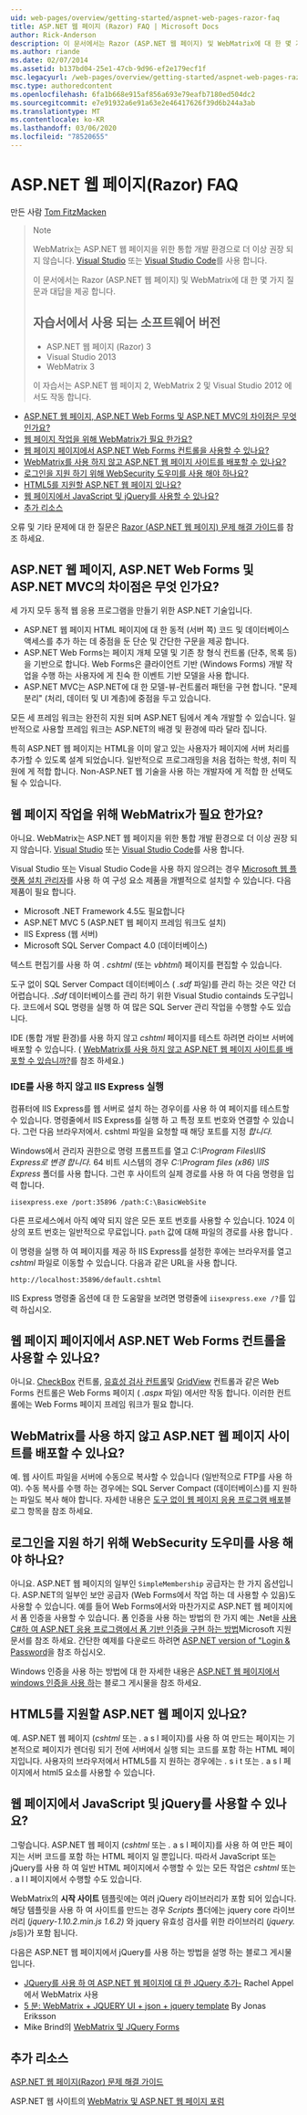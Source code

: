 ```yaml
---
uid: web-pages/overview/getting-started/aspnet-web-pages-razor-faq
title: ASP.NET 웹 페이지 (Razor) FAQ | Microsoft Docs
author: Rick-Anderson
description: 이 문서에서는 Razor (ASP.NET 웹 페이지) 및 WebMatrix에 대 한 몇 가지 질문과 대답을 제공 합니다. 자습서에서 사용 되는 소프트웨어 버전 ASP.NET 웹 페이지 (R ...
ms.author: riande
ms.date: 02/07/2014
ms.assetid: b137bd04-25e1-47cb-9d96-ef2e179ecf1f
msc.legacyurl: /web-pages/overview/getting-started/aspnet-web-pages-razor-faq
msc.type: authoredcontent
ms.openlocfilehash: 6fa1b668e915af856a693e79eafb7180ed504dc2
ms.sourcegitcommit: e7e91932a6e91a63e2e46417626f39d6b244a3ab
ms.translationtype: MT
ms.contentlocale: ko-KR
ms.lasthandoff: 03/06/2020
ms.locfileid: "78520655"
---
```

# <a name="aspnet-web-pages-razor-faq"></a>ASP.NET 웹 페이지(Razor) FAQ

만든 사람 [Tom FitzMacken](https://github.com/tfitzmac)

> > [!NOTE] 
> > WebMatrix는 ASP.NET 웹 페이지을 위한 통합 개발 환경으로 더 이상 권장 되지 않습니다. [Visual Studio](xref:aspnet/web-pages/overview/getting-started/program-asp-net-web-pages-in-visual-studio) 또는 [Visual Studio Code](https://code.visualstudio.com/)를 사용 합니다.
>
> 이 문서에서는 Razor (ASP.NET 웹 페이지) 및 WebMatrix에 대 한 몇 가지 질문과 대답을 제공 합니다.
> 
> ## <a name="software-versions-used-in-the-tutorial"></a>자습서에서 사용 되는 소프트웨어 버전
> 
> 
> - ASP.NET 웹 페이지 (Razor) 3
> - Visual Studio 2013
> - WebMatrix 3
>   
> 
> 이 자습서는 ASP.NET 웹 페이지 2, WebMatrix 2 및 Visual Studio 2012 에서도 작동 합니다.

- [ASP.NET 웹 페이지, ASP.NET Web Forms 및 ASP.NET MVC의 차이점은 무엇 인가요?](#Whats_the_difference_between_ASP.NET_Web_Pages,_ASP.NET_Web_Forms,_and_ASP.NET_MVC)
- [웹 페이지 작업을 위해 WebMatrix가 필요 한가요?](#Do_I_need_WebMatrix_in_order_to_work_with_Web_Pages)
- [웹 페이지 페이지에서 ASP.NET Web Forms 컨트롤을 사용할 수 있나요?](#Can_I_use_ASP.NET_Web_Forms_controls_on_a_Web_Pages_page)
- [WebMatrix를 사용 하지 않고 ASP.NET 웹 페이지 사이트를 배포할 수 있나요?](#Can_I_deploy_an_ASP.NET_Web_Pages_site_without_using_WebMatrix)
- [로그인을 지원 하기 위해 WebSecurity 도우미를 사용 해야 하나요?](#Do_I_have_to_use_the_WebSecurity_helper_to_support_logins)
- [HTML5를 지원할 ASP.NET 웹 페이지 있나요?](#Does_ASP.NET_Web_Pages_support_HTML5)
- [웹 페이지에서 JavaScript 및 jQuery를 사용할 수 있나요?](#Can_I_use_JavaScript_and_jQuery_with_Web_Pages)
- [추가 리소스](#AdditionalResources)

오류 및 기타 문제에 대 한 질문은 [Razor (ASP.NET 웹 페이지) 문제 해결 가이드](https://go.microsoft.com/fwlink/?LinkId=253001)를 참조 하세요.

<a id="Whats_the_difference_between_ASP.NET_Web_Pages,_ASP.NET_Web_Forms,_and_ASP.NET_MVC"></a>
## <a name="whats-the-difference-between-aspnet-web-pages-aspnet-web-forms-and-aspnet-mvc"></a>ASP.NET 웹 페이지, ASP.NET Web Forms 및 ASP.NET MVC의 차이점은 무엇 인가요?

세 가지 모두 동적 웹 응용 프로그램을 만들기 위한 ASP.NET 기술입니다.

- ASP.NET 웹 페이지 HTML 페이지에 대 한 동적 (서버 쪽) 코드 및 데이터베이스 액세스를 추가 하는 데 중점을 둔 단순 및 간단한 구문을 제공 합니다.
- ASP.NET Web Forms는 페이지 개체 모델 및 기존 창 형식 컨트롤 (단추, 목록 등)을 기반으로 합니다. Web Forms은 클라이언트 기반 (Windows Forms) 개발 작업을 수행 하는 사용자에 게 친숙 한 이벤트 기반 모델을 사용 합니다.
- ASP.NET MVC는 ASP.NET에 대 한 모델-뷰-컨트롤러 패턴을 구현 합니다. "문제 분리" (처리, 데이터 및 UI 계층)에 중점을 두고 있습니다.

모든 세 프레임 워크는 완전히 지원 되며 ASP.NET 팀에서 계속 개발할 수 있습니다. 일반적으로 사용할 프레임 워크는 ASP.NET의 배경 및 환경에 따라 달라 집니다.

특히 ASP.NET 웹 페이지는 HTML을 이미 알고 있는 사용자가 페이지에 서버 처리를 추가할 수 있도록 설계 되었습니다. 일반적으로 프로그래밍을 처음 접하는 학생, 취미 직원에 게 적합 합니다. Non-ASP.NET 웹 기술을 사용 하는 개발자에 게 적합 한 선택도 될 수 있습니다.

<a id="Do_I_need_WebMatrix_in_order_to_work_with_Web_Pages"></a>
## <a name="do-i-need-webmatrix-in-order-to-work-with-web-pages"></a>웹 페이지 작업을 위해 WebMatrix가 필요 한가요?

아니요. WebMatrix는 ASP.NET 웹 페이지을 위한 통합 개발 환경으로 더 이상 권장 되지 않습니다. [Visual Studio](program-asp-net-web-pages-in-visual-studio.md) 또는 [Visual Studio Code](https://code.visualstudio.com/)를 사용 합니다.

Visual Studio 또는 Visual Studio Code을 사용 하지 않으려는 경우 [Microsoft 웹 플랫폼 설치 관리자](https://www.microsoft.com/web/downloads/platform.aspx)를 사용 하 여 구성 요소 제품을 개별적으로 설치할 수 있습니다. 다음 제품이 필요 합니다.

- Microsoft .NET Framework 4.5도 필요합니다
- ASP.NET MVC 5 (ASP.NET 웹 페이지 프레임 워크도 설치)
- IIS Express (웹 서버)
- Microsoft SQL Server Compact 4.0 (데이터베이스)

텍스트 편집기를 사용 하 여 *. cshtml* (또는 *vbhtml*) 페이지를 편집할 수 있습니다.

도구 없이 SQL Server Compact 데이터베이스 ( *.sdf* 파일)를 관리 하는 것은 약간 더 어렵습니다. *.Sdf* 데이터베이스를 관리 하기 위한 Visual Studio containds 도구입니다. 코드에서 SQL 명령을 실행 하 여 많은 SQL Server 관리 작업을 수행할 수도 있습니다.

IDE (통합 개발 환경)를 사용 하지 않고 *cshtml* 페이지를 테스트 하려면 라이브 서버에 배포할 수 있습니다. ( [WebMatrix를 사용 하지 않고 ASP.NET 웹 페이지 사이트를 배포할 수 있습니까?](#Can_I_deploy_an_ASP.NET_Web_Pages_site_without_using_WebMatrix)를 참조 하세요.)

### <a name="running-iis-express-without-using-an-ide"></a>IDE를 사용 하지 않고 IIS Express 실행

컴퓨터에 IIS Express를 웹 서버로 설치 하는 경우이를 사용 하 여 페이지를 테스트할 수 있습니다. 명령줄에서 IIS Express를 실행 하 고 특정 포트 번호와 연결할 수 있습니다. 그런 다음 브라우저에서. cshtml 파일을 요청할 때 해당 포트를 지정 *합니다.*

Windows에서 관리자 권한으로 명령 프롬프트를 열고 *C:\Program Files\IIS Express로 변경 합니다.* 64 비트 시스템의 경우 *C:\Program files (x86) \IIS Express* 폴더를 사용 합니다. 그런 후 사이트의 실제 경로를 사용 하 여 다음 명령을 입력 합니다.

`iisexpress.exe /port:35896 /path:C:\BasicWebSite`

다른 프로세스에서 아직 예약 되지 않은 모든 포트 번호를 사용할 수 있습니다. 1024 이상의 포트 번호는 일반적으로 무료입니다. `path` 값에 대해 파일의 경로를 사용 합니다 *.*

이 명령을 실행 하 여 페이지를 제공 하 IIS Express를 설정한 후에는 브라우저를 열고 *cshtml* 파일로 이동할 수 있습니다. 다음과 같은 URL을 사용 합니다.

`http://localhost:35896/default.cshtml`

IIS Express 명령줄 옵션에 대 한 도움말을 보려면 명령줄에 `iisexpress.exe /?`를 입력 하십시오.

<a id="Can_I_use_ASP.NET_Web_Forms_controls_on_a_Web_Pages_page"></a>
## <a name="can-i-use-aspnet-web-forms-controls-on-a-web-pages-page"></a>웹 페이지 페이지에서 ASP.NET Web Forms 컨트롤을 사용할 수 있나요?

아니요. [CheckBox](https://msdn.microsoft.com/library/system.web.ui.webcontrols.checkbox) 컨트롤, [유효성 검사 컨트롤](https://msdn.microsoft.com/library/bwd43d0x)및 [GridView](https://msdn.microsoft.com/library/system.web.ui.webcontrols.gridview) 컨트롤과 같은 Web Forms 컨트롤은 Web Forms 페이지 ( *.aspx* 파일) 에서만 작동 합니다. 이러한 컨트롤에는 Web Forms 페이지 프레임 워크가 필요 합니다.

<a id="Can_I_deploy_an_ASP.NET_Web_Pages_site_without_using_WebMatrix"></a>
## <a name="can-i-deploy-an-aspnet-web-pages-site-without-using-webmatrix"></a>WebMatrix를 사용 하지 않고 ASP.NET 웹 페이지 사이트를 배포할 수 있나요?

예. 웹 사이트 파일을 서버에 수동으로 복사할 수 있습니다 (일반적으로 FTP를 사용 하 여). 수동 복사를 수행 하는 경우에는 SQL Server Compact (데이터베이스)를 지 원하는 파일도 복사 해야 합니다. 자세한 내용은 [도구 없이 웹 페이지 응용 프로그램 배포](http://mikepope.com/blog/DisplayBlog.aspx?permalink=2317)블로그 항목을 참조 하세요.

<a id="Do_I_have_to_use_the_WebSecurity_helper_to_support_logins"></a>
## <a name="do-i-have-to-use-the-websecurity-helper-to-support-logins"></a>로그인을 지원 하기 위해 WebSecurity 도우미를 사용 해야 하나요?

아니요. ASP.NET 웹 페이지의 일부인 `SimpleMembership` 공급자는 한 가지 옵션입니다. ASP.NET의 일부인 보안 공급자 (Web Forms에서 작업 하는 데 사용할 수 있음)도 사용할 수 있습니다. 예를 들어 Web Forms에서와 마찬가지로 ASP.NET 웹 페이지에서 폼 인증을 사용할 수 있습니다. 폼 인증을 사용 하는 방법의 한 가지 예는 .Net을 [사용 C#하 여 ASP.NET 응용 프로그램에서 폼 기반 인증을 구현 하는 방법](https://support.microsoft.com/kb/301240)Microsoft 지원 문서를 참조 하세요. 간단한 예제를 다운로드 하려면 [ASP.NET version of "Login &amp; Password](http://www.codeguru.com/csharp/.net/net_asp/scripting/article.php/c19295/ASPNET-version-of-Login--Password.htm)을 참조 하십시오.

Windows 인증을 사용 하는 방법에 대 한 자세한 내용은 [ASP.NET 웹 페이지에서 windows 인증을 사용 하](http://mikepope.com/blog/DisplayBlog.aspx?permalink=2298)는 블로그 게시물을 참조 하세요.

<a id="Does_ASP.NET_Web_Pages_support_HTML5"></a>
## <a name="does-aspnet-web-pages-support-html5"></a>HTML5를 지원할 ASP.NET 웹 페이지 있나요?

예. ASP.NET 웹 페이지 (*cshtml* 또는 *.* a s l 페이지)를 사용 하 여 만드는 페이지는 기본적으로 페이지가 렌더링 되기 전에 서버에서 실행 되는 코드를 포함 하는 HTML 페이지입니다. 사용자의 브라우저에서 HTML5를 지 원하는 경우에는 *.* s i t 또는 *.* a s l 페이지에서 html5 요소를 사용할 수 있습니다.

<a id="Can_I_use_JavaScript_and_jQuery_with_Web_Pages"></a>
## <a name="can-i-use-javascript-and-jquery-with-web-pages"></a>웹 페이지에서 JavaScript 및 jQuery를 사용할 수 있나요?

그렇습니다. ASP.NET 웹 페이지 (*cshtml* 또는 *.* a s l 페이지)를 사용 하 여 만든 페이지는 서버 코드를 포함 하는 HTML 페이지 일 뿐입니다. 따라서 JavaScript 또는 jQuery를 사용 하 여 일반 HTML 페이지에서 수행할 수 있는 모든 작업은 *cshtml* 또는 *.* a l l 페이지에서 수행할 수도 있습니다.

WebMatrix의 **시작 사이트** 템플릿에는 여러 jQuery 라이브러리가 포함 되어 있습니다. 해당 템플릿을 사용 하 여 사이트를 만드는 경우 *Scripts* 폴더에는 jquery core 라이브러리 (*jquery-1.10.2.min.js 1.6.2)* 와 jquery 유효성 검사를 위한 라이브러리 (*jquery. js*등)가 포함 됩니다.

다음은 ASP.NET 웹 페이지에서 jQuery를 사용 하는 방법을 설명 하는 블로그 게시물입니다.

- [JQuery를 사용 하 여 ASP.NET 웹 페이지에 대 한 JQuery 추가-](http://rachelappel.com/jquery/adding-jquery-goodness-to-asp-net-web-pages-using-webmatrix/) Rachel Appel에서 WebMatrix 사용
- [5 분: WebMatrix + JQUERY UI + json + jquery template](http://joeriks.com/2011/01/30/5-min-webmatrix-jquery-ui-json-jquery-templates/) By Jonas Eriksson
- Mike Brind의 [WebMatrix 및 JQuery Forms](http://mikesdotnetting.com/Article/155/WebMatrix-And-jQuery-Forms)

<a id="AdditionalResources"></a>
## <a name="additional-resources"></a>추가 리소스

[ASP.NET 웹 페이지(Razor) 문제 해결 가이드](https://go.microsoft.com/fwlink/?LinkId=253001)

ASP.NET 웹 사이트의 [WebMatrix 및 ASP.NET 웹 페이지 포럼](https://forums.asp.net/1224.aspx/1?WebMatrix)
